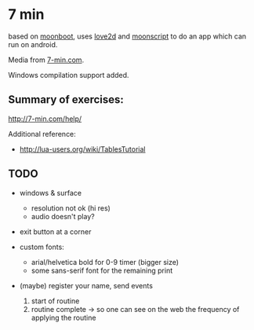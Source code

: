 # 7 min

based on [moonboot](https://github.com/JosePedroDias/moonboot),
uses [love2d](https://love2d.org/)
and [moonscript](http://moonscript.org/reference/)
to do an app which can run on android.

Media from [7-min.com](http://7-min.com).

Windows compilation support added.


## Summary of exercises:

http://7-min.com/help/



Additional reference:

* http://lua-users.org/wiki/TablesTutorial


## TODO

* windows & surface
  * resolution not ok (hi res)
  * audio doesn't play?

* exit button at a corner
* custom fonts:
  * arial/helvetica bold for 0-9 timer (bigger size)
  * some sans-serif font for the remaining print
* (maybe) register your name, send events
    1) start of routine
    2) routine complete
    -> so one can see on the web the frequency of applying the routine
